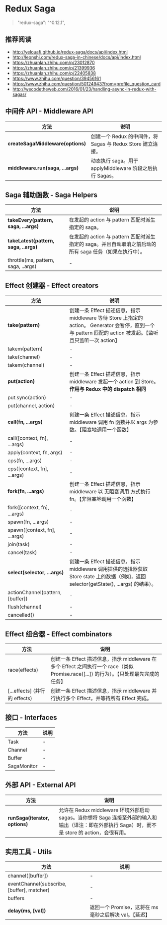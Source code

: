 # Redux Saga

> "redux-saga": "^0.12.1",

## 推荐阅读

- http://yelouafi.github.io/redux-saga/docs/api/index.html
- http://leonshi.com/redux-saga-in-chinese/docs/api/index.html
- https://zhuanlan.zhihu.com/p/23012870
- https://zhuanlan.zhihu.com/p/21399936
- https://zhuanlan.zhihu.com/p/22405838
- https://www.zhihu.com/question/39456161
- https://www.zhihu.com/question/50124943?from=profile_question_card
- http://wecodetheweb.com/2016/01/23/handling-async-in-redux-with-sagas/

## 中间件 API - Middleware API

方法 | 说明
---|---
**createSagaMiddleware(options)** | 创建一个 Redux 的中间件，将 Sagas 与 Redux Store 建立连接。
**middleware.run(saga, ...args)** | 动态执行 saga。用于 applyMiddleware 阶段之后执行 Sagas。

## Saga 辅助函数 - Saga Helpers

方法 | 说明
---|---
**takeEvery(pattern, saga, ...args)** | 在发起的 action 与 pattern 匹配时派生指定的 saga。
**takeLatest(pattern, saga, ..args)** | 在发起的 action 与 pattern 匹配时派生指定的 saga。并且自动取消之前启动的所有 saga 任务（如果在执行中）。
throttle(ms, pattern, saga, ..args) | -

## Effect 创建器 - Effect creators

方法 | 说明
---|---
**take(pattern)** | 创建一条 Effect 描述信息，指示 middleware 等待 Store 上指定的 action。 Generator 会暂停，直到一个与 pattern 匹配的 action 被发起。【监听且只监听一次 action】
takem(pattern) | -
take(channel) | -
takem(channel) | -
**put(action)** | 创建一条 Effect 描述信息，指示 middleware 发起一个 action 到 Store。**作用与 Redux 中的 dispatch 相同**
put.sync(action) | -
put(channel, action) | -
**call(fn, ...args)** | 创建一条 Effect 描述信息，指示 middleware 调用 fn 函数并以 args 为参数。【阻塞地调用一个函数】
call([context, fn], ...args) | -
apply(context, fn, args) | -
cps(fn, ...args) | -
cps([context, fn], ...args) | -
**fork(fn, ...args)** | 创建一条 Effect 描述信息，指示 middleware 以 无阻塞调用 方式执行 fn。【非阻塞地调用一个函数】
fork([context, fn], ...args) | -
spawn(fn, ...args) | -
spawn([context, fn], ...args) | -
join(task) | -
cancel(task) | -
**select(selector, ...args)** | 创建一条 Effect 描述信息，指示 middleware 调用提供的选择器获取 Store state 上的数据（例如，返回 selector(getState(), ...args) 的结果）。
actionChannel(pattern, [buffer]) | -
flush(channel) | -
cancelled() | -

## Effect 组合器 - Effect combinators

方法 | 说明
---|---
race(effects) | 创建一条 Effect 描述信息，指示 middleware 在多个 Effect 之间执行一个 race（类似 Promise.race([...]) 的行为）。【只处理最先完成的任务】
[...effects] (并行的 effects) | 创建一条 Effect 描述信息，指示 middleware 并行执行多个 Effect，并等待所有 Effect 完成。

## 接口 - Interfaces

方法 | 说明
---|---
Task | -
Channel | -
Buffer | -
SagaMonitor | -

## 外部 API - External API

方法 | 说明
---|---
**runSaga(iterator, options)** | 允许在 Redux middleware 环境外部启动 sagas。当你想将 Saga 连接至外部的输入和输出（译注：即在外部执行 Saga）时，而不是 store 的 action，会很有用。

## 实用工具 - Utils

方法 | 说明
---|---
channel([buffer]) | -
eventChannel(subscribe, [buffer], matcher) | -
buffers | -
**delay(ms, [val])** | 返回一个 Promise，这将在 ms 毫秒之后解决 val。【延迟】
